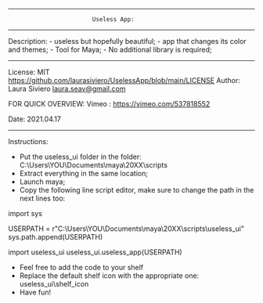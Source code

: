 *************************************************************************

                            Useless App:

*************************************************************************
Description: - useless but hopefully beautiful;
             - app that changes its color and themes;
             - Tool for Maya;
             - No additional library is required;

*************************************************************************
 License: MIT https://github.com/laurasiviero/UselessApp/blob/main/LICENSE
 Author: Laura Siviero
         laura.seav@gmail.com
 
 FOR QUICK OVERVIEW:
 Vimeo : https://vimeo.com/537818552
 
 Date: 2021.04.17
*************************************************************************

Instructions:
   - Put the useless_ui folder in the folder: 
     C:\Users\YOU\Documents\maya\20XX\scripts
   - Extract everything in the same location;
   - Launch maya;
   - Copy the following line script editor, make sure to change the path in the next lines too:


import sys

USERPATH = r"C:\Users\YOU\Documents\maya\20XX\scripts\useless_ui"
sys.path.append(USERPATH)

import useless_ui
useless_ui.useless_app(USERPATH)
 
 
 - Feel free to add the code to your shelf
 - Replace the default shelf icon with the appropriate one: useless_ui\shelf_icon
 - Have fun!
